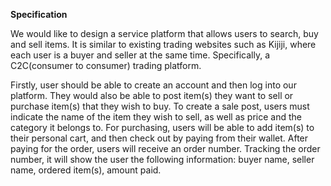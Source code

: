 **Specification**

We would like to design a service platform that allows users to search, buy and sell items.
It is similar to existing trading websites such as Kijiji, where each user is a buyer and seller
at the same time. Specifically, a C2C(consumer to consumer) trading platform.

Firstly, user should be able to create an account and then log into our platform. They would 
also be able to post item(s) they want to sell or purchase item(s) that they wish to buy. 
To create a sale post, users must indicate the name of the item they wish to sell, as well as price 
and the category it belongs to. For purchasing, users will be able to add item(s) to their personal cart, 
and then check out by paying from their wallet. After paying for the order, users will receive an order 
number. Tracking the order number,  it will show the user the following information: buyer name, seller 
name, ordered item(s), amount paid.
